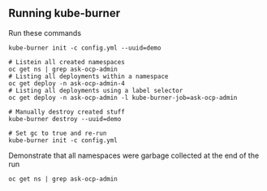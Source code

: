 ## Running kube-burner

Run these commands

```shell
kube-burner init -c config.yml --uuid=demo

# Listein all created namespaces
oc get ns | grep ask-ocp-admin
# Listing all deployments within a namespace
oc get deploy -n ask-ocp-admin-4
# Listing all deployments using a label selector
oc get deploy -n ask-ocp-admin -l kube-burner-job=ask-ocp-admin

# Manually destroy created stuff
kube-burner destroy --uuid=demo

# Set gc to true and re-run
kube-burner init -c config.yml
```

Demonstrate that all namespaces were garbage collected at the end of the run

```shell
oc get ns | grep ask-ocp-admin
```

